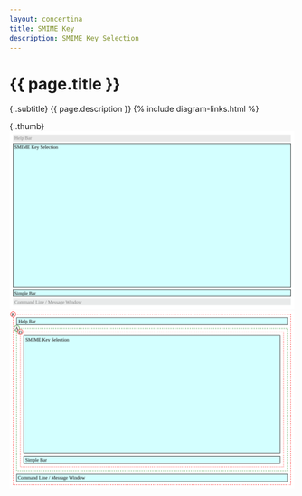 ```yaml
---
layout: concertina
title: SMIME Key
description: SMIME Key Selection
---
```


# {{ page.title }}

{:.subtitle}
{{ page.description }}
{% include diagram-links.html %}

{:.thumb}
![s-dlg-smime-key-selection](images/s-dlg-smime-key-selection.svg)
![l-dlg-smime-key-selection](images/l-dlg-smime-key-selection.svg)
